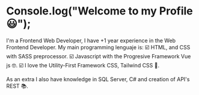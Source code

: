 # Console.log("Welcome to my Profile 😃");

I'm a Frontend Web Developer, I have +1 year experience in the Web Frontend Developer.
My main programming lenguaje is: 
☑️ HTML, and CSS with SASS preprocessor.
☑️ Javascript with the Progresive Framework Vue js 🤓. 
☑️ I love the Utility-First Framework CSS, Tailwind CSS 🤩.

As an extra I also have knowledge in SQL Server, C# and creation of API's REST 📚.


 
 
